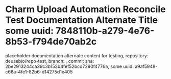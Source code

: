 # Charm Upload Automation Reconcile Test Documentation Alternate Title some uuid: 7848110b-a279-4e76-8b53-f794de70ab2c
 placeholder documentation alternate content for testing,  repository: deusebio/repo-test,  branch: ,  commit sha: 2be2913244ca38c3b152b4fef52bcd7290f4776a,  some uuid: a9af5948-c66a-4fe1-82b6-d14275d1e405